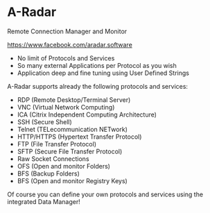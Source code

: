 # A-Radar
Remote Connection Manager and Monitor

https://www.facebook.com/aradar.software

- No limit of Protocols and Services
- So many external Applications per Protocol as you wish
- Application deep and fine tuning using User Defined Strings

A-Radar supports already the following protocols and services:

- RDP (Remote Desktop/Terminal Server)
- VNC (Virtual Network Computing)
- ICA (Citrix Independent Computing Architecture)
- SSH (Secure Shell)
- Telnet (TELecommunication NETwork)
- HTTP/HTTPS (Hypertext Transfer Protocol)
- FTP (File Transfer Protocol)
- SFTP (Secure File Transfer Protocol)
- Raw Socket Connections
- OFS (Open and monitor Folders)
- BFS (Backup Folders)
- BFS (Open and monitor Registry Keys)

Of course you can define your own protocols and services using the integrated Data Manager!
